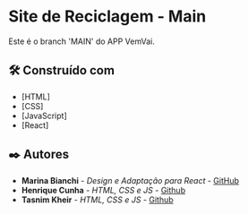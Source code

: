 # Site de Reciclagem - Main
Este é o branch 'MAIN' do APP VemVai.

## 🛠️ Construído com

* [HTML]
* [CSS]
* [JavaScript]
* [React]

## ✒️ Autores

* **Marina Bianchi** - *Design e Adaptação para React* - [GitHub](https://github.com/orgs/Lucrixo/people/Bianchi-marina)
* **Henrique Cunha** - *HTML, CSS e JS* - [Github](https://github.com/orgs/Lucrixo/people/Henrique-Cunha7)
* **Tasnim Kheir** - *HTML, CSS e JS* - [Github](https://github.com/orgs/Lucrixo/people/tasnimkheir)
